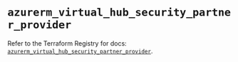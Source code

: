 # `azurerm_virtual_hub_security_partner_provider`

Refer to the Terraform Registry for docs: [`azurerm_virtual_hub_security_partner_provider`](https://registry.terraform.io/providers/hashicorp/azurerm/4.21.1/docs/resources/virtual_hub_security_partner_provider).
